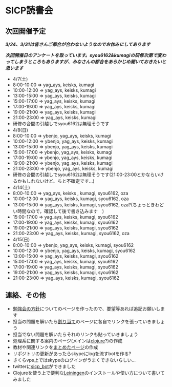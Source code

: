 #  SICP読書会

## 次回開催予定
***3/24、3/31は皆さんご都合が合わないようなのでお休みにしてあります***

***次回開催日のアンケートを取っています。syou6162&kumagiの研修次第で変わってしまうところもありますが、みなさんの都合をあらかじめ聞いておきたいと思います***

- 4/7(土)
 - 8:00-10:00 => yag_ays, keisks, kumagi
 - 10:00-12:00 => yag_ays, keisks, kumagi
 - 13:00-15:00 => yag_ays, keisks, kumagi
 - 15:00-17:00 => yag_ays, keisks, kumagi
 - 17:00-19:00 => yag_ays, keisks, kumagi
 - 19:00-21:00 => yag_ays, keisks, kumagi
 - 21:00-23:00 => yag_ays, keisks, kumagi
 - 研修の合間の引越しでsyou6162は無理そうです
- 4/8(日)
 - 8:00-10:00 => ybenjo, yag_ays, keisks, kumagi
 - 10:00-12:00 => ybenjo, yag_ays, keisks, kumagi
 - 13:00-15:00 => ybenjo, yag_ays, keisks, kumagi
 - 15:00-17:00 => ybenjo, yag_ays, keisks, kumagi
 - 17:00-19:00 => ybenjo, yag_ays, keisks, kumagi
 - 19:00-21:00 => ybenjo, yag_ays, keisks, kumagi
 - 21:00-23:00 => ybenjo, yag_ays, keisks, kumagi
 - 研修の合間の引越しでsyou6162は無理そうです(21:00-23:00とかならいけるかもしれないけど、ちと不確定です...)
- 4/14(土)
 - 8:00-10:00 => yag_ays, keisks , kumagi, syou6162, oza
 - 10:00-12:00 => yag_ays, keisks, kumagi, syou6162, oza
 - 13:00-15:00 => yag_ays, keisks, kumagi, syou6162, oza?(ちょっときわどい時間なので，確認して後で書き込みます　)
 - 15:00-17:00 => yag_ays, keisks, kumagi, syou6162
 - 17:00-19:00 => yag_ays, keisks, kumagi, syou6162
 - 19:00-21:00 => yag_ays, keisks, kumagi, syou6162
 - 21:00-23:00 => yag_ays, keisks, kumagi, syou6162, oza
- 4/15(日)
 - 8:00-10:00 => ybenjo, yag_ays, keisks, kumagi, syou6162
 - 10:00-12:00 => ybenjo, yag_ays, keisks, kumagi, syou6162
 - 13:00-15:00 => yag_ays, keisks, kumagi, syou6162
 - 15:00-17:00 => yag_ays, keisks, kumagi, syou6162
 - 17:00-19:00 => yag_ays, keisks, kumagi, syou6162
 - 19:00-21:00 => yag_ays, keisks, kumagi, syou6162
 - 21:00-23:00 => yag_ays, keisks, kumagi, syou6162

<!-- * [次回用のwikiページ](https://github.com/sicp/ikoma-sicp/wiki/20120318) -->

## 連絡、その他
* [勉強会の方針](https://github.com/sicp/ikoma-sicp/wiki/方針)についてのページを作ったので、要望等あれば追記お願いします
* 担当の問題を解いたら[割り当て](https://github.com/sicp/ikoma-sicp/wiki/Assignments)のページに各自でリンクを張っていきましょう
 * 担当でない問題を解いたらそれのリンクも貼っていきましょう
* 処理系に関する案内のページ(メインは[clojure](https://github.com/sicp/ikoma-sicp/wiki/Clojure)?)の作成
* 教材や関連リンクを[まとめたページ](https://github.com/sicp/ikoma-sicp/wiki/SICP)の作成
* リポジトリの更新があったらskypeにlogを流すbotを作る?
 * さくらvps上ではskypeのログインがうまくできないらしい...
 * twitterに[sicp_bot](http://twitter.com/sicp_bot)ができました
* Clojureを使う上で便利な[Leiningen](https://github.com/sicp/ikoma-sicp/wiki/Leiningen)のインストールや使い方について書いてみました

